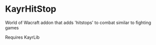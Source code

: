 # KayrHitStop


World of Wacraft addon that adds 'hitstops' to combat similar to fighting games



Requires KayrLib